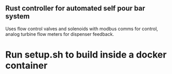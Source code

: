 ## Rust controller for automated self pour bar system

Uses flow control valves and solenoids with modbus comms for control, analog turbine flow meters for dispenser feedback.

# Run setup.sh to build inside a docker container
